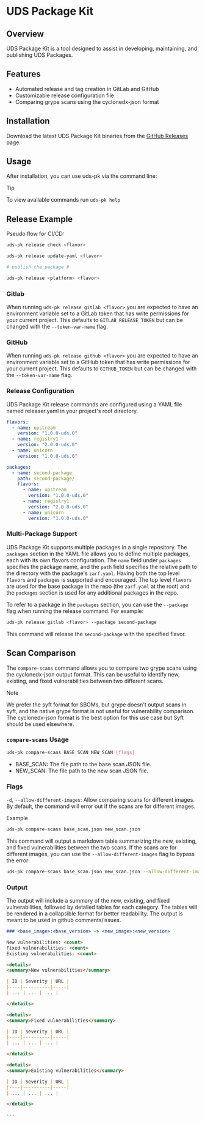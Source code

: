 # UDS Package Kit

## Overview

UDS Package Kit is a tool designed to assist in developing, maintaining, and publishing UDS Packages.

## Features

- Automated release and tag creation in GitLab and GitHub
- Customizable release configuration file
- Comparing grype scans using the cyclonedx-json format

## Installation

Download the latest UDS Package Kit binaries from the [GitHub Releases](https://github.com/defenseunicorns/uds-pk/releases) page.

## Usage

After installation, you can use uds-pk via the command line:

> [!TIP]
> To view available commands run `uds-pk help`

## Release Example

Pseudo flow for CI/CD:

```bash
uds-pk release check <flavor>

uds-pk release update-yaml <flavor>

# publish the package #

uds-pk release <platform> <flavor>
```

### Gitlab

When running `uds-pk release gitlab <flavor>` you are expected to have an environment variable set to a GitLab token that has write permissions for your current project. This defaults to `GITLAB_RELEASE_TOKEN` but can be changed with the `--token-var-name` flag.

### GitHub

When running `uds-pk release github <flavor>` you are expected to have an environment variable set to a GitHub token that has write permissions for your current project. This defaults to `GITHUB_TOKEN` but can be changed with the `--token-var-name` flag.

### Release Configuration

UDS Package Kit release commands are configured using a YAML file named releaser.yaml in your project's root directory.

```yaml
flavors:
  - name: upstream
    version: "1.0.0-uds.0"
  - name: registry1
    version: "2.0.0-uds.0"
  - name: unicorn
    version: "1.0.0-uds.0"

packages:
  - name: second-package
    path: second-package/
    flavors:
      - name: upstream
        version: "1.0.0-uds.0"
      - name: registry1
        version: "2.0.0-uds.0"
      - name: unicorn
        version: "1.0.0-uds.0"
```

### Multi-Package Support

UDS Package Kit supports multiple packages in a single repository. The `packages` section in the YAML file allows you to define multiple packages, each with its own flavors configuration. The `name` field under `packages` specifies the package name, and the `path` field specifies the relative path to the directory with the package's `zarf.yaml`. Having both the top level `flavors` and `packages` is supported and encouraged. The top level `flavors` are used for the base package in the repo (the `zarf.yaml` at the root) and the `packages` section is used for any additional packages in the repo.

To refer to a package in the `packages` section, you can use the `--package` flag when running the release command. For example:

```bash
uds-pk release gitlab <flavor> --package second-package
```

This command will release the `second-package` with the specified flavor.

## Scan Comparison

The `compare-scans` command allows you to compare two grype scans using the cyclonedx-json output format. This can be useful to identify new, existing, and fixed vulnerabilities between two different scans.

> [!NOTE]
> We prefer the syft format for SBOMs, but grype doesn't output scans in syft, and the native grype format is not useful for vulnerability comparison. The cyclonedx-json format is the best option for this use case but Syft should be used elsewhere.

### `compare-scans` Usage

```bash
uds-pk compare-scans BASE_SCAN NEW_SCAN [flags]
```

- BASE_SCAN: The file path to the base scan JSON file.
- NEW_SCAN: The file path to the new scan JSON file.

### Flags

`-d`, `--allow-different-images`: Allow comparing scans for different images. By default, the command will error out if the scans are for different images.

Example

```bash
uds-pk compare-scans base_scan.json new_scan.json
```

This command will output a markdown table summarizing the new, existing, and fixed vulnerabilities between the two scans. If the scans are for different images, you can use the `--allow-different-images` flag to bypass the error:

```bash
uds-pk compare-scans base_scan.json new_scan.json --allow-different-images
```

### Output

The output will include a summary of the new, existing, and fixed vulnerabilities, followed by detailed tables for each category. The tables will be rendered in a collapsible format for better readability. The output is meant to be used in github comments/issues.

```markdown
### <base_image>:<base_version> -> <new_image>:<new_version>

New vulnerabilities: <count>
Fixed vulnerabilities: <count>
Existing vulnerabilities: <count>

<details>
<summary>New vulnerabilities</summary>

| ID | Severity | URL |
|----|----------|-----|
| ... | ... | ... |

</details>

<details>
<summary>Fixed vulnerabilities</summary>

| ID | Severity | URL |
|----|----------|-----|
| ... | ... | ... |

</details>

<details>
<summary>Existing vulnerabilities</summary>

| ID | Severity | URL |
|----|----------|-----|
| ... | ... | ... |

</details>

---
```
